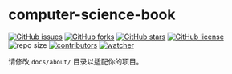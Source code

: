 # computer-science-book

[![GitHub issues](https://img.shields.io/github/issues/xinetzone/computer-science-book)](https://github.com/xinetzone/computer-science-book/issues) [![GitHub forks](https://img.shields.io/github/forks/xinetzone/computer-science-book)](https://github.com/xinetzone/computer-science-book/network) [![GitHub stars](https://img.shields.io/github/stars/xinetzone/computer-science-book)](https://github.com/xinetzone/computer-science-book/stargazers) [![GitHub license](https://img.shields.io/github/license/xinetzone/computer-science-book)](https://github.com/xinetzone/computer-science-book/blob/main/LICENSE) ![repo size](https://img.shields.io/github/repo-size/xinetzone/computer-science-book.svg) [![contributors](https://img.shields.io/github/contributors/xinetzone/computer-science-book.svg)](https://github.com/xinetzone/computer-science-book/graphs/contributors) [![watcher](https://img.shields.io/github/watchers/xinetzone/computer-science-book.svg)](https://github.com/xinetzone/computer-science-book/watchers) 

请修改 `docs/about/` 目录以适配你的项目。
